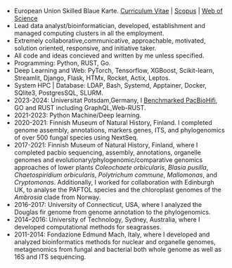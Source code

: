 - European Union Skilled Blaue Karte. [Curriculum Vitae](https://drive.google.com/file/d/1MljSFnaq27_ASDBsA9y3MG6intrOcGSU/view?usp=sharing) | [Scopus](https://www.scopus.com/authid/detail.uri?authorId=36633064300) | [Web of Science](https://www.webofscience.com/wos/author/record/1149035) 
- Lead data analyst/bioinformatician, developed, establishment and managed computing clusters in	all the employment. 
- Extremely collaborative,communicative, approachable, motivated, solution oriented, responsive, and initiative taker.
- All code and ideas concieved and written by me unless specified.
- Programming: Python, RUST, Go.
- Deep Learning and Web: PyTorch, Tensorflow, XGBoost, Scikit-learn, Streamlit, Django, Flask, HTMx, Rocket, Actix, Leptos.
- System HPC | Database: LDAP, Bash, Systemd, Apptainer, Docker, SQlite3, PostgresSQL, SLURM.
- 2023-2024: Universitat Potsdam,Germany, I [Benchmarked PacBioHifi](https://github.com/applicativesystem/genomeassembly-pacbiohifi), GO and RUST including GraphQL,Web-RUST. 
- 2021-2023: Python Machine/Deep learning. 
- 2020-2021: Finnish Museum of Natural History, Finland. I completed genome assembly, annotations, markers genes, ITS, and phylogenomics of over 500 fungal species using NextSeq.
- 2017-2021: Finnish Museum of Natural History, Finland, where I completed pacbio sequencing, assembly, annotations, organelle genomes and evolutionary/phylogenomic/comparative genomics approaches of lower plants *Coleochaete orbicularis*, *Blasia pusilla*, *Chaetospiridium orbicularis*, *Polytrichum commune*, *Mallomonas*, and *Cryptomonas*. Additionally, I worked for collaboration with Edinburgh UK, to analyse the PAFTOL species and the chloroplast genomes of the *Ambrosia* clade from Norway.
- 2016-2017: University of Connecticut, USA, where I analyzed the Douglas fir genome from genome annotation to the phylogenomics.
- 2014–2016: University of Technology, Sydney, Australia, where I developed computational methods for seagrasses.
- 2011-2014: Fondazione Edmund Mach, Italy, where I developed and analyzed bioinformatics methods for nuclear and organelle genomes, metagenomics from fungal and bacterial both whole genome as well as 16S and ITS sequencing.

